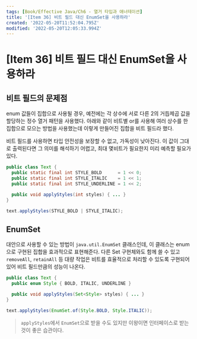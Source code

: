 ```yaml
---
tags: [Book/Effective Java/Ch6 - 열거 타입과 애너테이션]
title: '[Item 36] 비트 필드 대신 EnumSet을 사용하라'
created: '2022-05-20T11:52:04.795Z'
modified: '2022-05-20T12:05:33.994Z'
---
```


# [Item 36] 비트 필드 대신 EnumSet을 사용하라

## 비트 필드의 문제점
enum 값들이 집합으로 사용될 경우, 예전에는 각 상수에 서로 다른 2의 거듭제곱 값을 할당하는 정수 열거 패턴을 사용했다. 아래와 같이 비트별 or를 사용해 여러 상수를 한 집합으로 모으는 방법을 사용했는데 이렇게 만들어진 집합을 비트 필드라 했다.

비트 필드를 사용하면 타입 안전성을 보장할 수 없고, 가독성이 낮아진다. 이 값이 그대로 출력된다면 그 의미를 해석하기 어렵고, 최대 몇비트가 필요한지 미리 예측할 필요가 있다.

```java
public class Text {
  public static final int STYLE_BOLD      = 1 << 0;
  public static final int STYLE_ITALIC    = 1 << 1;
  public static final int STYLE_UNDERLINE = 1 << 2;

  public void applyStyles(int styles) { ... }
}

text.applyStyles(STYLE_BOLD | STYLE_ITALIC);
```

## EnumSet
대안으로 사용할 수 있는 방법이 `java.util.EnumSet` 클래스인데, 이 클래스는 enum으로 구현된 집합을 효과적으로 표현해준다. 다른 Set 구현체와도 함께 쓸 수 있고 `removeAll`, `retainAll` 등 대량 작업은 비트를 효율적으로 처리할 수 있도록 구현되어 있어 비트 필드만큼의 성능이 나온다.

```java
public class Text {
  public enum Style { BOLD, ITALIC, UNDERLINE }

  public void applyStyles(Set<Style> styles) { ... }
}

text.applyStyles(EnumSet.of(Style.BOLD, Style.ITALIC));
```
> `applyStyles`에서 `EnumSet`으로 받을 수도 있지만 이왕이면 인터페이스로 받는 것이 좋은 습관이다.
